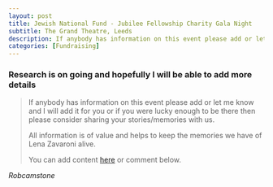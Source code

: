 ```yaml
---
layout: post
title: Jewish National Fund - Jubilee Fellowship Charity Gala Night
subtitle: The Grand Theatre, Leeds
description: If anybody has information on this event please add or let me know and I will add it for you or if you were lucky enough to be there then please consider sharing your stories/memories with us.
categories: [Fundraising]
---
```


### Research is on going and hopefully I will be able to add more details
> If anybody has information on this event please add or let me know and I will add it for you or if you were lucky enough to be there then please consider sharing your stories/memories with us.
>
> All information is of value and helps to keep the memories we have of Lena Zavaroni alive.
>
> You can add content [here](https://github.com/FanzOfLenaZavaroni/fanzoflenazavaroni.github.io) or comment below.

<cite>Robcamstone</cite>

